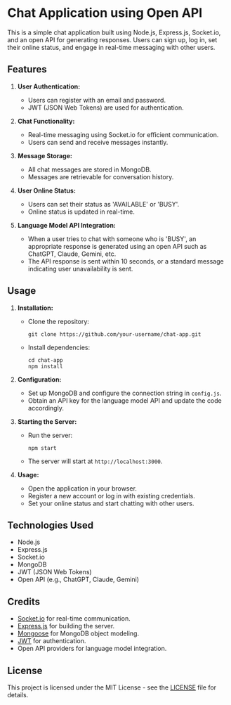 # Chat Application using Open API

This is a simple chat application built using Node.js, Express.js, Socket.io, and an open API for generating responses. Users can sign up, log in, set their online status, and engage in real-time messaging with other users.

## Features

1. **User Authentication:**
   - Users can register with an email and password.
   - JWT (JSON Web Tokens) are used for authentication.

2. **Chat Functionality:**
   - Real-time messaging using Socket.io for efficient communication.
   - Users can send and receive messages instantly.

3. **Message Storage:**
   - All chat messages are stored in MongoDB.
   - Messages are retrievable for conversation history.

4. **User Online Status:**
   - Users can set their status as 'AVAILABLE' or 'BUSY'.
   - Online status is updated in real-time.

5. **Language Model API Integration:**
   - When a user tries to chat with someone who is 'BUSY', an appropriate response is generated using an open API such as ChatGPT, Claude, Gemini, etc.
   - The API response is sent within 10 seconds, or a standard message indicating user unavailability is sent.

## Usage

1. **Installation:**
   - Clone the repository:
     ```
     git clone https://github.com/your-username/chat-app.git
     ```
   - Install dependencies:
     ```
     cd chat-app
     npm install
     ```

2. **Configuration:**
   - Set up MongoDB and configure the connection string in `config.js`.
   - Obtain an API key for the language model API and update the code accordingly.

3. **Starting the Server:**
   - Run the server:
     ```
     npm start
     ```
   - The server will start at `http://localhost:3000`.

4. **Usage:**
   - Open the application in your browser.
   - Register a new account or log in with existing credentials.
   - Set your online status and start chatting with other users.

## Technologies Used

- Node.js
- Express.js
- Socket.io
- MongoDB
- JWT (JSON Web Tokens)
- Open API (e.g., ChatGPT, Claude, Gemini)

## Credits

- [Socket.io](https://socket.io/) for real-time communication.
- [Express.js](https://expressjs.com/) for building the server.
- [Mongoose](https://mongoosejs.com/) for MongoDB object modeling.
- [JWT](https://jwt.io/) for authentication.
- Open API providers for language model integration.

## License

This project is licensed under the MIT License - see the [LICENSE](LICENSE) file for details.

